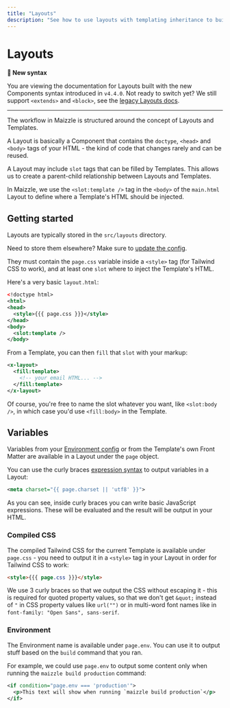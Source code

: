 ```yaml
---
title: "Layouts"
description: "See how to use layouts with templating inheritance to build your HTML emails in Maizzle."
---
```


# Layouts

**👋 New syntax**

You are viewing the documentation for Layouts built with the new Components syntax introduced in `v4.4.0`.
Not ready to switch yet? We still support `<extends>` and `<block>`, see the [legacy Layouts docs](https://v43x.maizzle.com/docs/layouts).

---

The workflow in Maizzle is structured around the concept of Layouts and Templates.

A Layout is basically a Component that contains the `doctype`, `<head>` and `<body>` tags of your HTML - the kind of code that changes rarely and can be reused.

A Layout may include `slot` tags that can be filled by Templates. This allows us to create a parent-child relationship between Layouts and Templates.

In Maizzle, we use the `<slot:template />` tag in the `<body>` of the `main.html` Layout to define where a Template's HTML should be injected.

## Getting started

Layouts are typically stored in the `src/layouts` directory.

<alert>Need to store them elsewhere? Make sure to [update the config](/docs/configuration/components#folders).</alert>

They must contain the `page.css` variable inside a `<style>` tag (for Tailwind CSS to work), and at least one `slot` where to inject the Template's HTML.

Here's a very basic `layout.html`:

<code-sample title="src/layouts/layout.html">

  ```xml
  <!doctype html>
  <html>
  <head>
    <style>{{{ page.css }}}</style>
  </head>
  <body>
    <slot:template />
  </body>
  ```

</code-sample>

From a Template, you can then `fill` that `slot` with your markup:

<code-sample title="src/templates/example.html">

  ```xml
  <x-layout>
    <fill:template>
      <!-- your email HTML... -->
    </fill:template>
  </x-layout>
  ```

</code-sample>

Of course, you're free to name the slot whatever you want, like `<slot:body />`, in which case you'd use `<fill:body>` in the Template.

## Variables

Variables from your [Environment config](/docs/environments) or from the Template's own Front Matter are available in a Layout under the `page` object.

You can use the curly braces [expression syntax](/docs/expressions) to output variables in a Layout:

```xml
<meta charset="{{ page.charset || 'utf8' }}">
```

As you can see, inside curly braces you can write basic JavaScript expressions. These will be evaluated and the result will be output in your HTML.

### Compiled CSS

The compiled Tailwind CSS for the current Template is available under `page.css` - you need to output it in a `<style>` tag in your Layout in order for Tailwind CSS to work:

```html
<style>{{{ page.css }}}</style>
```

We use 3 curly braces so that we output the CSS without escaping it - this is required for quoted property values, so that we don't get `&quot;` instead of `"` in CSS property values like `url("")` or in multi-word font names like in `font-family: "Open Sans", sans-serif`.

### Environment

The Environment name is available under `page.env`. You can use it to output stuff based on the `build` command that you ran.

For example, we could use `page.env` to output some content only when running the `maizzle build production` command:

```xml
<if condition="page.env === 'production'">
  <p>This text will show when running `maizzle build production`</p>
</if>
```
